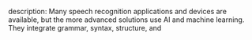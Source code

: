 
description: Many speech recognition applications and devices are available, but the more advanced solutions use AI and machine learning. They integrate grammar, syntax, structure, and 